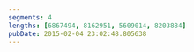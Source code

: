```yaml
---
segments: 4
lengths: [6867494, 8162951, 5609014, 8203884]
pubDate: 2015-02-04 23:02:48.805638
---
```

